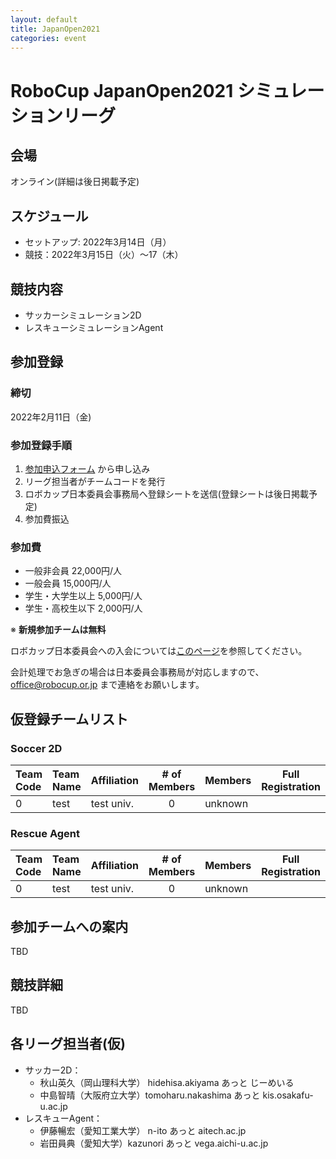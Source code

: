 ```yaml
---
layout: default
title: JapanOpen2021
categories: event
---
```


# RoboCup JapanOpen2021 シミュレーションリーグ

## 会場

オンライン(詳細は後日掲載予定)


## スケジュール

- セットアップ: 2022年3月14日（月）
- 競技：2022年3月15日（火）～17（木）


## 競技内容

- サッカーシミュレーション2D
- レスキューシミュレーションAgent


## 参加登録

### 締切
2022年2月11日（金)

### 参加登録手順
  1. [参加申込フォーム](https://forms.gle/V1Q4BBfcq8VP3p2R9) から申し込み
  1. リーグ担当者がチームコードを発行
  1. ロボカップ日本委員会事務局へ登録シートを送信(登録シートは後日掲載予定)
  1. 参加費振込

### 参加費
 - 一般非会員 22,000円/人
 - 一般会員 15,000円/人
 - 学生・大学生以上 5,000円/人
 - 学生・高校生以下 2,000円/人

※ **新規参加チームは無料**

ロボカップ日本委員会への入会については[このページ](http://www.robocup.or.jp/about/membership.html)を参照してください。

会計処理でお急ぎの場合は日本委員会事務局が対応しますので、office@robocup.or.jp まで連絡をお願いします。

## 仮登録チームリスト

### Soccer 2D

|Team Code |Team Name |Affiliation |# of Members |Members |Full Registration |
| :---     | :---     | :---       | :---:       | :---   | :---:            |
| 0        | test     | test univ. | 0           | unknown|                  |


### Rescue Agent

|Team Code |Team Name |Affiliation |# of Members |Members |Full Registration |
| :---     | :---     | :---       | :---:       | :---   | :---:            |
| 0        | test     | test univ. | 0           | unknown|                  |

## 参加チームへの案内

TBD

## 競技詳細

TBD


## 各リーグ担当者(仮)
- サッカー2D：
  - 秋山英久（岡山理科大学） hidehisa.akiyama あっと じーめいる
  - 中島智晴（大阪府立大学）tomoharu.nakashima あっと kis.osakafu-u.ac.jp
- レスキューAgent：
  - 伊藤暢宏（愛知工業大学） n-ito あっと aitech.ac.jp
  - 岩田員典（愛知大学）kazunori あっと vega.aichi-u.ac.jp
